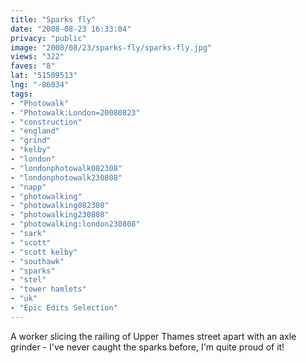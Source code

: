 ```yaml
---
title: "Sparks fly"
date: "2008-08-23 16:33:04"
privacy: "public"
image: "2008/08/23/sparks-fly/sparks-fly.jpg"
views: "322"
faves: "8"
lat: "51509513"
lng: "-86034"
tags:
- "Photowalk"
- "Photowalk:London=20080823"
- "construction"
- "england"
- "grind"
- "kelby"
- "london"
- "londonphotowalk082308"
- "londonphotowalk230808"
- "napp"
- "photowalking"
- "photowalking082308"
- "photowalking230808"
- "photowalking:london230808"
- "sark"
- "scott"
- "scott kelby"
- "southawk"
- "sparks"
- "stel"
- "tower hamlets"
- "uk"
- "Epic Edits Selection"
---
```

A worker slicing the railing of Upper Thames street apart with an axle grinder - I've never caught the sparks before, I'm quite proud of it!<a href="/photos/2008/08/24/sparks-fly"></a>
